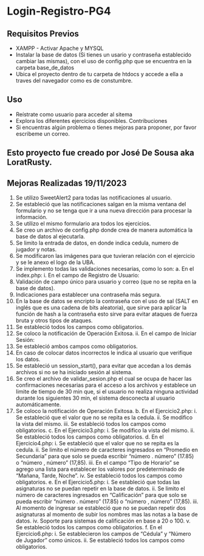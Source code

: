 # Login-Registro-PG4
## Requisitos Previos
 - XAMPP - Activar Apache y MYSQL
 - Instalar la base de datos (Si tienes un usario y contraseña establecido cambiar las mismas), con el uso de config.php que se encuentra en la carpeta base_de_datos
 - Ubica el proyecto dentro de tu carpeta de htdocs y accede a ella a traves del navegador como es de constumbre.

## Uso
 - Reístrate como usuario para acceder al sitema
 - Explora los diferentes ejercicios disponibles.
Contribuciones
 - Si encuentras algún problema o tienes mejoras para proponer, por favor escribeme un correo.

## Esto proyecto fue creado por José De Sousa aka LoratRusty.


## Mejoras Realizadas  19/11/2023
1.	Se utilizo SweetAlert2 para todas las notificaciones al usuario.
2.	Se estableció que las notificaciones salgan en la misma ventana del formulario y no se tenga que ir a una nueva dirección para procesar la información. 
3.	Se utilizo el mismo formulario ara todos los ejercicios.
4.	Se creo un archivo de config.php donde crea de manera automática la base de datos al ejecutarla.
5.	Se limito la entrada de datos, en donde indica cedula, numero de jugador y notas.
6.	Se modificaron las imágenes para que tuvieran relación con el ejercicio y se le anexo el logo de la UBA.
7.	Se implemento todas las validaciones necesarias, como lo son:
 a.	En el index.php:
  i.	En el campo de Registro de Usuario:
   1.	Validación de campo único para usuario y correo (que no se repita en la base de datos).
   2.	Indicaciones para establecer una contraseña más segura.
   3.	En la base de datos se encripto la contraseña con el uso de sal (SALT en inglés que es una cadena de bits aleatoria), que sirve para aplicar la función de hash a la contraseña esto sirve para evitar ataques de fuerza bruta y otros tipos de ataques.
   4.	Se estableció todos los campos como obligatorios.
   5.	Se coloco la notificación de Operación Exitosa.
  ii.	En el campo de Iniciar Sesión:
   1.	Se estableció ambos campos como obligatorios.
   2.	En caso de colocar datos incorrectos le indica al usuario que verifique los datos.
   3.	Se estableció un session_start(), para evitar que accedan a los demás archivos si no se ha iniciado sesión al sistema.
   4.	Se creo el archivo de validar_sesion.php el cual se ocupa de hacer las confirmaciones necesarias para el acceso a los archivos y establece un limite de tiempo de 30 min que, si el usuario no realiza ninguna actividad durante los siguientes 30 min, el sistema desconecta al usuario automáticamente.
   5.	Se coloco la notificación de Operación Exitosa.
 b.	En el Ejercicio2.php:
  i.	Se estableció que el valor que no se repita es la cedula.
  ii.	Se modifico la vista del mismo.
  iii.	Se estableció todos los campos como obligatorios.
 c.	En el Ejercicio3.php:
  i.	Se modifico la vista del mismo.
  ii.	Se estableció todos los campos como obligatorios.
 d.	En el Ejercicio4.php:
  i.	Se estableció que el valor que no se repita es la cedula.
  ii.	Se limito el número de caracteres ingresados en “Promedio en Secundaria” para que solo se pueda escribir “número . número” (17.85) o “número , número” (17,85).
  iii.	En el campo “Tipo de Horario” se agrego una lista para establecer los valores por predeterminado de “Mañana, Tarde, Noche”.
  iv.	Se estableció todos los campos como obligatorios.
 e.	En el Ejercicio5.php:
  i.	Se estableció que todas las asignaturas no se puedan repetir en la base de datos.
  ii.	Se limito el número de caracteres ingresados en “Calificación” para que solo se pueda escribir “número . número” (17.85) o “número , número” (17,85).
  iii.	Al momento de ingresar se estableció que no se puedan repetir dos asignaturas al momento de subir los nombres mas las notas a la base de datos.
  iv.	Soporte para sistemas de calificación en base a 20 o 100.
  v.	Se estableció todos los campos como obligatorios.
 f.	En el Ejercicio6.php:
  i.	Se establecieron los campos de “Cédula” y “Número de Jugador” como únicos.
  ii.	Se estableció todos los campos como obligatorios.
